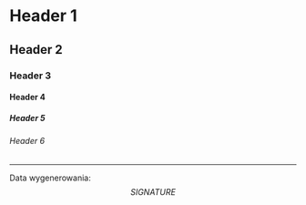 # Header 1

## Header 2

### Header 3

#### Header 4

##### Header 5

###### Header 6

---

Data wygenerowania: $$SIGNATURE$$
